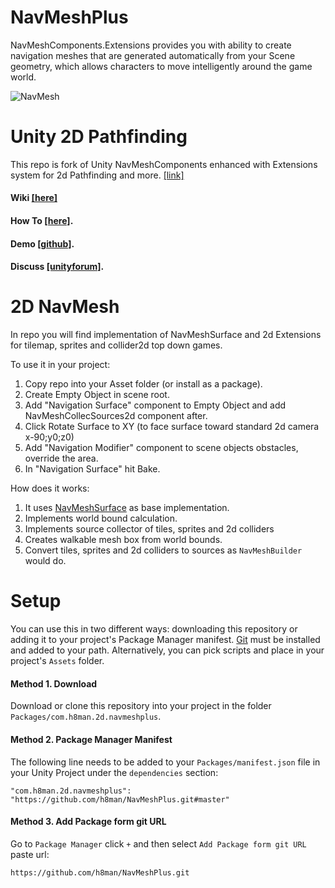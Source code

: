 
# NavMeshPlus

NavMeshComponents.Extensions provides you with ability to create navigation meshes that are generated automatically from your Scene
geometry, which allows characters to move intelligently around the game world.

![NavMesh](https://github.com/h8man/NavMeshPlus/wiki/images/Tittle-01.png)

# Unity 2D Pathfinding 
This repo is fork of Unity NavMeshComponents enhanced with Extensions system for 2d Pathfinding and more. [[link]](https://github.com/Unity-Technologies/NavMeshComponents)

#### Wiki [[here]](https://github.com/h8man/NavMeshPlus/wiki)
#### How To [[here]](https://github.com/h8man/NavMeshPlus/wiki/HOW-TO).
#### Demo [[github]](https://github.com/h8man/RedHotSweetPepper ).
#### Discuss [[unityforum]](https://forum.unity.com/threads/2d-navmesh-pathfinding.503596/ ).

# 2D NavMesh

In repo you will find implementation of NavMeshSurface and 2d Extensions for tilemap, sprites and collider2d top down games.

To use it in your project:

1. Copy repo into your Asset folder (or install as a package).
2. Create Empty Object in scene root.
3. Add "Navigation Surface" component to Empty Object and add NavMeshCollecSources2d component after.
4. Click Rotate Surface to XY (to face surface toward standard 2d camera x-90;y0;z0)
5. Add "Navigation Modifier" component to scene objects obstacles, override the area.
6. In "Navigation Surface" hit Bake.

How does it works:

1. It uses [NavMeshSurface](https://docs.unity3d.com/Manual/class-NavMeshSurface.html) as base implementation.
2. Implements world bound calculation.
3. Implements source collector of tiles, sprites and 2d colliders
4. Creates walkable mesh box from world bounds.
5. Convert tiles, sprites and 2d colliders to sources as `NavMeshBuilder` would do.
# Setup

You can use this in two different ways: downloading this repository or adding it to your project's Package Manager manifest. [Git](https://git-scm.com/) must be installed and added to your path.
Alternatively, you can pick scripts and place in your project's `Assets` folder.

#### Method 1. Download
Download or clone this repository into your project in the folder `Packages/com.h8man.2d.navmeshplus`.

#### Method 2. Package Manager Manifest
The following line needs to be added to your `Packages/manifest.json` file in your Unity Project under the `dependencies` section:
```
"com.h8man.2d.navmeshplus": "https://github.com/h8man/NavMeshPlus.git#master"
```
#### Method 3. Add Package form git URL
Go to `Package Manager` click `+` and then select `Add Package form git URL` paste url:
```
https://github.com/h8man/NavMeshPlus.git
```
